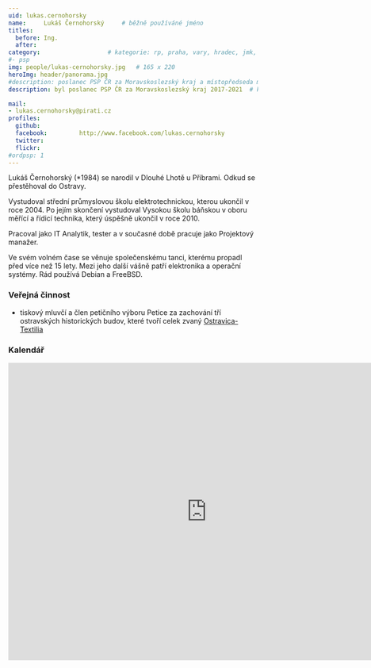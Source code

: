 ```yaml
---
uid: lukas.cernohorsky
name:     Lukáš Černohorský  	# běžně používáné jméno
titles:
  before: Ing.
  after:
category:                 	# kategorie: rp, praha, vary, hradec, jmk, senat
#- psp
img: people/lukas-cernohorsky.jpg   # 165 x 220
heroImg: header/panorama.jpg
#description: poslanec PSP ČR za Moravskoslezský kraj a místopředseda místního sdružení Ostrava           	# kratký popis, max 160 znaků
description: byl poslanec PSP ČR za Moravskoslezský kraj 2017-2021	# kratký popis, max 160 znaků

mail:
- lukas.cernohorsky@pirati.cz
profiles:
  github:                
  facebook: 		http://www.facebook.com/lukas.cernohorsky
  twitter: 		  
  flickr:
#ordpsp: 1
---
```


Lukáš Černohorský (\*1984) se narodil v Dlouhé Lhotě u Příbrami. Odkud se přestěhoval do Ostravy.

Vystudoval střední průmyslovou školu elektrotechnickou, kterou ukončil v roce 2004. Po jejím skončení vystudoval Vysokou školu báňskou v oboru měřící a řídicí technika, který úspěšně ukončil v roce 2010.

Pracoval jako IT Analytik, tester a v současné době pracuje jako Projektový manažer.

Ve svém volném čase se věnuje společenskému tanci, kterému propadl před více než 15 lety. Mezi jeho další vášně patří elektronika a operační systémy. Rád používá Debian a FreeBSD.

### Veřejná činnost

- tiskový mluvčí a člen petičního výboru Petice za zachování tří ostravských historických budov, které tvoří celek zvaný [Ostravica-Textilia](http://ostravica-textilia.cz/)

### Kalendář
<iframe src="https://calendar.google.com/calendar/embed?src=rq39momo7ihnr2um3pmatnt2j8%40group.calendar.google.com&ctz=Europe%2FPrague" style="border: 0" width="800" height="600" frameborder="0" scrolling="no"></iframe>
